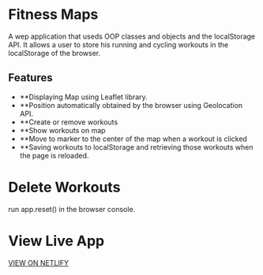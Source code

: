 # Fitness Maps
A wep application that useds OOP classes and objects and the localStorage API. 
It allows a user to store his running and cycling workouts in the localStorage of the browser.

## Features

- **Displaying Map using Leaflet library.
- **Position automatically obtained by the browser using Geolocation API.
- **Create or remove workouts
- **Show workouts on map
- **Move to marker to the center of the map when a workout is clicked
- **Saving workouts to localStorage and retrieving those workouts when the page is reloaded. 

# Delete Workouts
run app.reset() in the browser console.

# View Live App
[VIEW ON NETLIFY](https://fitness-maps.netlify.app)
